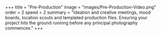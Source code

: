 +++
title = "Pre-Production"
image = "images/Pre-Production-Video.png"
order = 2
speed = 2
summary = "Ideation and creative meetings, mood boards, location scouts and templated production files. Ensuring your project hits the ground running before any principal photography commences."
+++
